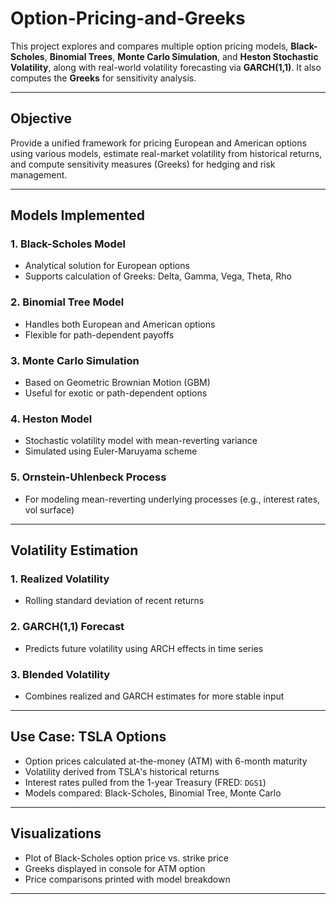 # Option-Pricing-and-Greeks

This project explores and compares multiple option pricing models, **Black-Scholes**, **Binomial Trees**, **Monte Carlo Simulation**, and **Heston Stochastic Volatility**, along with real-world volatility forecasting via **GARCH(1,1)**. It also computes the **Greeks** for sensitivity analysis.

---

## Objective

Provide a unified framework for pricing European and American options using various models, estimate real-market volatility from historical returns, and compute sensitivity measures (Greeks) for hedging and risk management.

---

## Models Implemented

### 1. **Black-Scholes Model**
- Analytical solution for European options
- Supports calculation of Greeks: Delta, Gamma, Vega, Theta, Rho

### 2. **Binomial Tree Model**
- Handles both European and American options
- Flexible for path-dependent payoffs

### 3. **Monte Carlo Simulation**
- Based on Geometric Brownian Motion (GBM)
- Useful for exotic or path-dependent options

### 4. **Heston Model**
- Stochastic volatility model with mean-reverting variance
- Simulated using Euler-Maruyama scheme

### 5. **Ornstein-Uhlenbeck Process**
- For modeling mean-reverting underlying processes (e.g., interest rates, vol surface)

---

## Volatility Estimation

### 1. **Realized Volatility**
- Rolling standard deviation of recent returns

### 2. **GARCH(1,1) Forecast**
- Predicts future volatility using ARCH effects in time series

### 3. **Blended Volatility**
- Combines realized and GARCH estimates for more stable input

---

## Use Case: TSLA Options

- Option prices calculated at-the-money (ATM) with 6-month maturity
- Volatility derived from TSLA's historical returns
- Interest rates pulled from the 1-year Treasury (FRED: `DGS1`)
- Models compared: Black-Scholes, Binomial Tree, Monte Carlo

---

## Visualizations

- Plot of Black-Scholes option price vs. strike price
- Greeks displayed in console for ATM option
- Price comparisons printed with model breakdown

---
